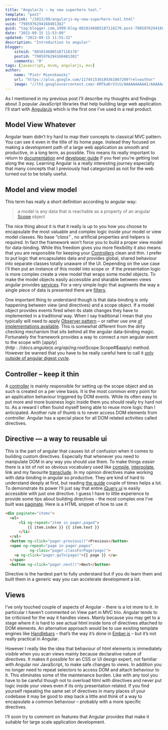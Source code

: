 ```yaml
---
title: "AngularJs – my new superhero tool."
template: "post"
permalink: "/2013/09/angularjs-my-new-superhero-tool.html"
uuid: "7985976294168401382"
guid: "tag:blogger.com,1999:blog-8010146885187116176.post-7985976294168401382"
date: "2013-09-15 11:53:00"
updated: "2013-09-15 11:55:32"
description: "Introduction to angular"
blogger:
    siteid: "8010146885187116176"
    postid: "7985976294168401382"
    comments: "0"
tags: [javascript, mvvm, angularjs, mvc]
author:
    name: "Piotr Mionskowski"
    url: "https://plus.google.com/117451536189361867209?rel=author"
    image: "//lh3.googleusercontent.com/-6M7kaKrVJcU/AAAAAAAAAAI/AAAAAAAAAGE/QI7pFI1vNEA/s512-c/photo.jpg"
---
```


As I mentioned in my previous post I’ll describe my thoughts and findings about 3 popular JavaScript libraries that help building large web application. I’ll start with [AngularJs](http://angularjs.org/) which is the first one I’ve used in a real product.

## Model View Whatever

Angular team didn’t try hard to map their concepts to classical MVC pattern. You can see it even in the title of its home page. Instead they focused on making a development path of a large web application as smooth and productive, in a long term, as possible. This means its really important to return to [documentation](http://docs.angularjs.org/api/) and [developer guide](http://docs.angularjs.org/guide/) if you feel you’re getting lost along the way. Learning Angular is a really interesting journey especially that many concepts that I previously had categorized as not for the web turned out to be totally useful.

## Model and view model

This term has really a short definition according to angular way:

> a model is any data that is reachable as a property of an angular [Scope](http://docs.angularjs.org/guide/scope) object

The nice thing about it is that it really is up to you how you choose to encapsulate the most valuable and complex logic inside your model or view model classes. No base “_class”_ , no artificial properties and helpers is required. In fact the framework won’t force you to build a proper view model for data-binding. While this freedom gives you more flexibility it also means that you are responsible for keeping your [Controllers](http://docs.angularjs.org/guide/dev_guide.mvc.understanding_controller) clean and thin. I prefer to put logic that encapsulates data and provides global, shared behaviour into separate classes totally unaware of the UI. Depending on the use case I’ll then put an instance of this model into scope or  if the presentation logic is more complex create a view model that wraps some model objects. To make the model objects easily accessible and sharable between views angular provides [services](http://docs.angularjs.org/guide/dev_guide.services). For a very simple logic that augments the way a single piece of data is presented there are [filters](http://docs.angularjs.org/guide/dev_guide.templates.filters).

One important thing to understand though is that data-binding is only happening between view (and directives) and a scope object. If a model object provides events fired when its state changes they have to implemented in a traditional way. When I say traditional I mean that you typically will need to apply [Observer pattern](http://en.wikipedia.org/wiki/Observer_pattern) – or rather use one [of implementations available](https://github.com/js-coder/observable). This is somewhat different from the dirty checking mechanism that sits behind all the angular data-binding magic. Fortunately the framework provides a way to connect a non angular event to the scope with [$apply](http://docs.angularjs.org/api/ng.$rootScope.Scope#$apply) method. However be warned that you have to be really careful here to call it [only outside of angular digest cycle](http://stackoverflow.com/questions/12729122/prevent-error-digest-already-in-progress-when-calling-scope-apply).

## Controller – keep it thin

A [controller](http://docs.angularjs.org/guide/dev_guide.mvc.understanding_controller) is mainly responsible for setting up the scope object and as such is created on a per view basis. It is the most common entry point for an application behaviour triggered by DOM events. While its often easy to put more and more business logic inside them you should really try hard not to. As a reward I often found myself being able to reuse more logic than I anticipated. Another rule of thumb is to never access DOM elements from controller. Angular has a special place for all DOM related activities called directives.

## Directive — a way to reusable ui

This is the part of angular that causes lot of confusion when it comes to building custom directives. Especially that whenever you need to manipulate DOM in any way you should use them. To make things _easier_ there is a lot of not so obvious vocabulary used like [compile](http://docs.angularjs.org/api/ng.$compile), [interpolate](http://docs.angularjs.org/api/ng.$interpolate), link and my favourite [transclude](http://docs.angularjs.org/guide/directive). In my opinion directives make working with data-binding in angular so productive. They are kind of hard to understand deeply at first, but reading [the guide](http://docs.angularjs.org/guide/directive) couple of times helps a lot. To demonstrate its power I’ll just say that entire [jQuery ui](http://jqueryui.com/) is easily accessible with just one directive. I guess I have to little experience to provide some tips about building directives - the most complex one I’ve built was [paginate](http://jsfiddle.net/YShcw/1/). Here is a HTML snippet of how to use it:  

```html
<div paginate="items">
  <ul>
      <li ng-repeat="item in pager.paged">
          {{ item.index }} {{ item.text }} 
      </li>
  </ul>
  <button ng-click="pager.previous()">Previous</button>
  <span ng-repeat="page in pager.pages"
           ng-class="pager.classForPage(page)">
    <a ng-click="pager.goTo(page)">{{ page }} </a>
  </span>
  <button ng-click="pager.next()">Next</button>
```

Directive is the hardest part to fully understand but if you do learn them and built them in a generic way you can accelerate development a lot.

## Views

I’ve only touched couple of aspects of Angular - there is a lot more to it. In particular I haven’t commented on View part in MVC trio. Angular tends to be criticised for the way it handles views. Mainly because you may get to a stage where it is hard to see actual html inside tons of directives attached to DOM elements. An alternative approach would be to use existing template engines like [Handlebars](http://handlebarsjs.com/) – that’s the way it’s done in [Ember.js](http://emberjs.com/) – but it’s not really practical in Angular.

However I really like the idea that behaviour of html elements is immediately visible when you scan views mainly because declarative nature of directives. It makes it possible for an CSS or UI design expert, not familiar with Angular nor JavaScript, to make safe changes to views. In addition you no longer need to repeat selectors to access DOM and attach behaviour to it. This eliminates some of the maintenance burden. Like with any tool you have to be careful though not to overload html with directives and never put logic inside your views even if its only presentation related. If you find yourself repeating the same set of directives in many places of your codebase it may be good to step back a little and think of a way to encapsulate a common behaviour – probably with a more specific directives.

I’ll soon try to comment on features that Angular provides that make it suitable for large scale application development.
